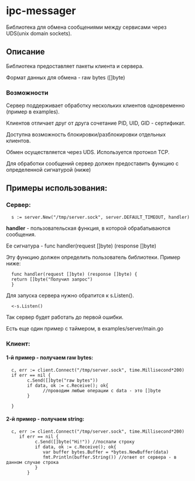 # ipc-messager
Библиотека для обмена сообщениями между сервисами через UDS(unix domain sockets).
## Описание
Библиотека предоставляет пакеты клиента и сервера.

Формат данных для обмена - raw bytes ([]byte)

### Возможности

Сервер поддерживает обработку нескольких клиентов одновременно (пример в examples).

Клиентов отличает друг от друга сочетание PID, UID, GID - сертификат.

Доступна возможность блокировки/разблокировки отдельных клиентов.

Обмен осуществляется через UDS. Используется протокол TCP.

Для обработки сообщений сервер должен предоставить функцию с определенной сигнатурой (ниже)

## Примеры использования:  

### Сервер:

      s := server.New("/tmp/server.sock", server.DEFAULT_TIMEOUT, handler)

**handler** - пользовательская функция, в которой обрабатываются сообщения.

Ее сигнатура - func handler(request []byte) (response []byte) 

Эту функцию должен определить пользователь библиотеки. Пример ниже:

      func handler(request []byte) (response []byte) {
      return []byte("Получил запрос")
      }

Для запуска сервера нужно обратится к s.Listen().

      <-s.Listen()

Так сервер будет работать до первой ошибки.

Есть еще один пример с таймером, в examples/server/main.go

### Клиент:

#### 1-й пример - получаем raw bytes:
      c, err := client.Connect("/tmp/server.sock", time.Millisecond*200)
      if err == nil {
            c.Send([]byte("raw bytes"))
            if data, ok := c.Receive(); ok{
                  //проводим любые операции с data - это []byte
            }
            
      }

#### 2-й пример - получаем string:

      c, err := client.Connect("/tmp/server.sock", time.Millisecond*200)
         if err == nil {
               c.Send([]byte("Hi!")) //послали строку
               if data, ok := c.Receive(); ok{
                  var buffer bytes.Buffer = *bytes.NewBuffer(data)
                  fmt.Println(buffer.String()) //ответ от сервера - в данном случае строка
               }
            } 
